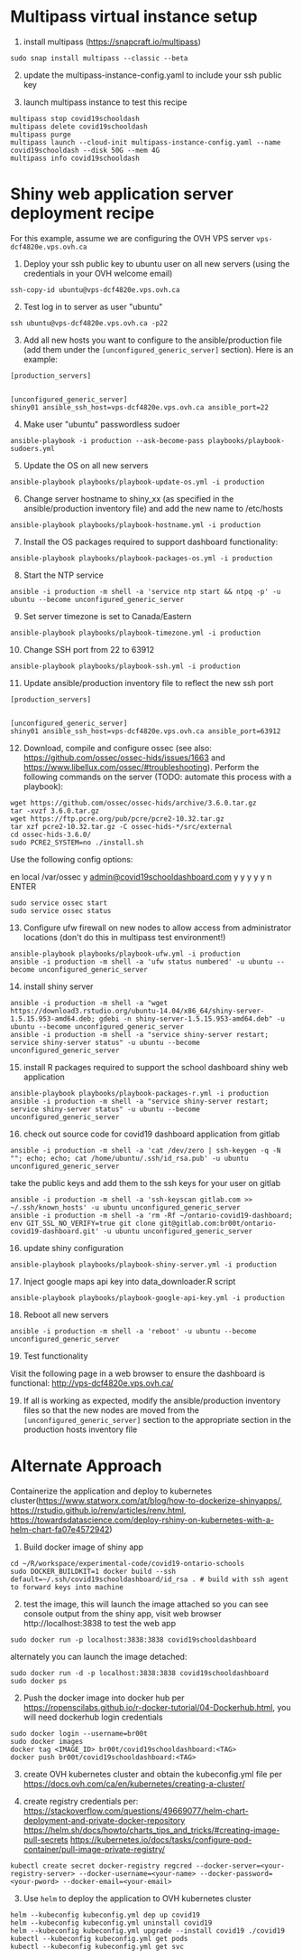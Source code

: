 # Multipass virtual instance setup

1. install multipass (https://snapcraft.io/multipass)

```
sudo snap install multipass --classic --beta  
```

2. update the multipass-instance-config.yaml to include your ssh public key

3. launch multipass instance to test this recipe

```
multipass stop covid19schooldash
multipass delete covid19schooldash
multipass purge
multipass launch --cloud-init multipass-instance-config.yaml --name covid19schooldash --disk 50G --mem 4G
multipass info covid19schooldash
```

# Shiny web application server deployment recipe

For this example, assume we are configuring the OVH VPS server `vps-dcf4820e.vps.ovh.ca` 

1. Deploy your ssh public key to ubuntu user on all new servers (using the credentials in your OVH welcome email)

```
ssh-copy-id ubuntu@vps-dcf4820e.vps.ovh.ca
```

2. Test log in to server as user "ubuntu" 

```
ssh ubuntu@vps-dcf4820e.vps.ovh.ca -p22
```

3. Add all new hosts you want to configure to the ansible/production file (add them under the `[unconfigured_generic_server]` section). Here is an example:

```
[production_servers]


[unconfigured_generic_server]
shiny01 ansible_ssh_host=vps-dcf4820e.vps.ovh.ca ansible_port=22
```

4. Make user "ubuntu" passwordless sudoer

```
ansible-playbook -i production --ask-become-pass playbooks/playbook-sudoers.yml
```

5. Update the OS on all new servers

```
ansible-playbook playbooks/playbook-update-os.yml -i production
```

6. Change server hostname to shiny_xx (as specified in the ansible/production inventory file) and add the new name to /etc/hosts

```
ansible-playbook playbooks/playbook-hostname.yml -i production
```

7. Install the OS packages required to support dashboard functionality:

```
ansible-playbook playbooks/playbook-packages-os.yml -i production
```

8. Start the NTP service

```
ansible -i production -m shell -a 'service ntp start && ntpq -p' -u ubuntu --become unconfigured_generic_server
```

9. Set server timezone is set to Canada/Eastern

```
ansible-playbook playbooks/playbook-timezone.yml -i production
```

10. Change SSH port from 22 to 63912

```
ansible-playbook playbooks/playbook-ssh.yml -i production
```

11. Update ansible/production inventory file to reflect the new ssh port

```
[production_servers]


[unconfigured_generic_server]
shiny01 ansible_ssh_host=vps-dcf4820e.vps.ovh.ca ansible_port=63912
```

12. Download, compile and configure ossec (see also: https://github.com/ossec/ossec-hids/issues/1663 and https://www.libellux.com/ossec/#troubleshooting). Perform the following commands on the server (TODO: automate this process with a playbook):

```
wget https://github.com/ossec/ossec-hids/archive/3.6.0.tar.gz
tar -xvzf 3.6.0.tar.gz
wget https://ftp.pcre.org/pub/pcre/pcre2-10.32.tar.gz
tar xzf pcre2-10.32.tar.gz -C ossec-hids-*/src/external
cd ossec-hids-3.6.0/
sudo PCRE2_SYSTEM=no ./install.sh
```

Use the following config options:

en
local
/var/ossec
y
admin@covid19schooldashboard.com
y
y
y
y
y
n
ENTER

```
sudo service ossec start
sudo service ossec status
```

13. Configure ufw firewall on new nodes to allow access from administrator locations (don't do this in multipass test environment!)

```
ansible-playbook playbooks/playbook-ufw.yml -i production
ansible -i production -m shell -a 'ufw status numbered' -u ubuntu --become unconfigured_generic_server
```

14. install shiny server

```
ansible -i production -m shell -a "wget https://download3.rstudio.org/ubuntu-14.04/x86_64/shiny-server-1.5.15.953-amd64.deb; gdebi -n shiny-server-1.5.15.953-amd64.deb" -u ubuntu --become unconfigured_generic_server
ansible -i production -m shell -a "service shiny-server restart; service shiny-server status" -u ubuntu --become unconfigured_generic_server
```

15. install R packages required to support the school dashboard shiny web application

```
ansible-playbook playbooks/playbook-packages-r.yml -i production
ansible -i production -m shell -a "service shiny-server restart; service shiny-server status" -u ubuntu --become unconfigured_generic_server
```

16. check out source code for covid19 dashboard application from gitlab

```
ansible -i production -m shell -a 'cat /dev/zero | ssh-keygen -q -N ""; echo; echo; cat /home/ubuntu/.ssh/id_rsa.pub' -u ubuntu unconfigured_generic_server
```

take the public keys and add them to the ssh keys for your user on gitlab

```
ansible -i production -m shell -a 'ssh-keyscan gitlab.com >> ~/.ssh/known_hosts' -u ubuntu unconfigured_generic_server
ansible -i production -m shell -a 'rm -Rf ~/ontario-covid19-dashboard; env GIT_SSL_NO_VERIFY=true git clone git@gitlab.com:br00t/ontario-covid19-dashboard.git' -u ubuntu unconfigured_generic_server
```

16. update shiny configuration

```
ansible-playbook playbooks/playbook-shiny-server.yml -i production
```

17. Inject google maps api key into data_downloader.R script

```
ansible-playbook playbooks/playbook-google-api-key.yml -i production
```

18. Reboot all new servers

```
ansible -i production -m shell -a 'reboot' -u ubuntu --become unconfigured_generic_server
```

19. Test functionality

Visit the following page in a web browser to ensure the dashboard is functional: http://vps-dcf4820e.vps.ovh.ca/

19. If all is working as expected, modify the ansible/production inventory files so that the new nodes are moved from the `[unconfigured_generic_server]` section to the appropriate section in the production hosts inventory file

# Alternate Approach

Containerize the application and deploy to kubernetes cluster(https://www.statworx.com/at/blog/how-to-dockerize-shinyapps/, https://rstudio.github.io/renv/articles/renv.html, https://towardsdatascience.com/deploy-rshiny-on-kubernetes-with-a-helm-chart-fa07e4572942)

1. Build docker image of shiny app

```
cd ~/R/workspace/experimental-code/covid19-ontario-schools
sudo DOCKER_BUILDKIT=1 docker build --ssh default=~/.ssh/covid19schooldashboard/id_rsa . # build with ssh agent to forward keys into machine
```

2. test the image, this will launch the image attached so you can see console output from the shiny app, visit web browser http://localhost:3838 to test the web app

```
sudo docker run -p localhost:3838:3838 covid19schooldashboard
```

alternately you can launch the image detached:

```
sudo docker run -d -p localhost:3838:3838 covid19schooldashboard
sudo docker ps
```

2. Push the docker image into docker hub per https://ropenscilabs.github.io/r-docker-tutorial/04-Dockerhub.html, you will need dockerhub login credentials

```
sudo docker login --username=br00t
sudo docker images
docker tag <IMAGE_ID> br00t/covid19schooldashboard:<TAG>
docker push br00t/covid19schooldashboard:<TAG>
```

3. create OVH kubernetes cluster and obtain the kubeconfig.yml file per https://docs.ovh.com/ca/en/kubernetes/creating-a-cluster/

4. create registry credentials per: 
https://stackoverflow.com/questions/49669077/helm-chart-deployment-and-private-docker-repository
https://helm.sh/docs/howto/charts_tips_and_tricks/#creating-image-pull-secrets
https://kubernetes.io/docs/tasks/configure-pod-container/pull-image-private-registry/

```
kubectl create secret docker-registry regcred --docker-server=<your-registry-server> --docker-username=<your-name> --docker-password=<your-pword> --docker-email=<your-email>
```

3. Use `helm` to deploy the application to OVH kubernetes cluster 

```
helm --kubeconfig kubeconfig.yml dep up covid19
helm --kubeconfig kubeconfig.yml uninstall covid19
helm --kubeconfig kubeconfig.yml upgrade --install covid19 ./covid19
kubectl --kubeconfig kubeconfig.yml get pods
kubectl --kubeconfig kubeconfig.yml get svc
```


